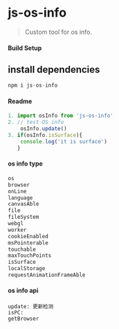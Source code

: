 # js-os-info

> Custom tool for  os info.

#### Build Setup
## install dependencies
```javascript
npm i js-os-info
```

#### Readme

```javascript
1. import osInfo from 'js-os-info'
2. // test OS info
    osInfo.update()
3. if(osInfo.isSurface){
    console.log('it is surface')
   }

```
#### os info type
```javascript
os			
browser
onLine
language
canvasAble
file
fileSystem
webgl
worker
cookieEnabled
msPointerable
touchable
maxTouchPoints
isSurface
localStorage
requestAnimationFrameAble

```
#### os info api

```
update: 更新检测
isPC: 
getBrowser

```

